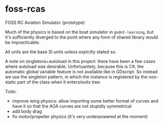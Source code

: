 # foss-rcas

FOSS RC Aviation Simulator (prototype)

Much of the physics is based on the boat simulator in `godot-learning`, but it's sufficiently diverged to the point where any form of shared library would be impracticable.

All units are the base SI units unless explcitly stated so.

A note on singletons+autoload in this project: there have been a few cases where autoload was desirable. Unfortuantely, because this is C#, the automatic global variable feature is not available like in GDscript. So instead we use the singleton pattern, in which the instance is registered by the non-static part of the class when it enters/exits tree.

Todo:
- improve wing physics: allow importing some better format of curves and have it so that the AOA curves are not stupidly symmetrical 
- add body drag
- fix motor/propeller physics (it's very underpowered at the moment)